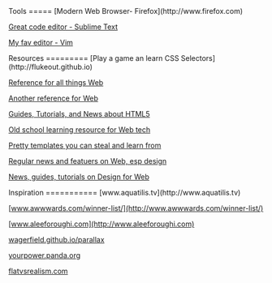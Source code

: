 <section>
Tools
=====
[Modern Web Browser- Firefox](http://www.firefox.com)

[Great code editor - Sublime Text](http://www.sublimetext.com)

[My fav editor - Vim](http://www.vim.org)
</section>


<section>
Resources
=========
[Play a game an learn CSS Selectors](http://flukeout.github.io)

[Reference for all things Web](http://developer.mozilla.org)

[Another reference for Web](http://www.webplatform.org)

[Guides, Tutorials, and News about HTML5](http://www.html5rocks.com)

[Old school learning resource for Web tech](http://www.w3schools.com)

[Pretty templates you can steal and learn from](http://www.html5up.com)

[Regular news and featuers on Web, esp design](http://tympanus.net/codrops)

[News, guides, tutorials on Design for Web](http://smashingmagazine.com)
</section>

<section>
Inspiration
===========
[www.aquatilis.tv](http://www.aquatilis.tv)

[www.awwwards.com/winner-list/](http://www.awwwards.com/winner-list/)

[www.aleeforoughi.com](http://www.aleeforoughi.com)

[wagerfield.github.io/parallax](http://wagerfield.github.io/parallax)

[yourpower.panda.org](http://yourpower.panda.org)

[flatvsrealism.com](http://flatvsrealism.com)
</section>

